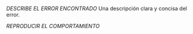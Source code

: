 *DESCRIBE EL ERROR ENCONTRADO*
Una descripción clara y concisa del error.

*REPRODUCIR EL COMPORTAMIENTO*
